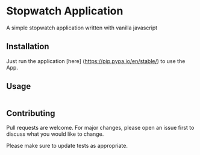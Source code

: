 # Stopwatch Application

A simple stopwatch application written with vanilla javascript

## Installation

 Just run the application [here] (https://pip.pypa.io/en/stable/) to use the App.

## Usage

```Everyday use of a stopwatch
```

## Contributing
Pull requests are welcome. For major changes, please open an issue first to discuss what you would like to change.

Please make sure to update tests as appropriate.
